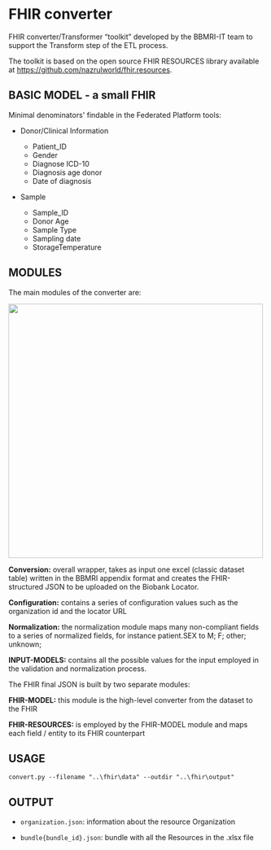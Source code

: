 # FHIR converter

FHIR converter/Transformer “toolkit” developed by the BBMRI-IT team to support the Transform step of the ETL process. 

The toolkit is based on the open source FHIR RESOURCES library available at https://github.com/nazrulworld/fhir.resources.

<!-- The toolkit uses the [CRC-ADOPT](https://ec.europa.eu/research/participants/documents/downloadPublic?documentIds=080166e5c9716d4e&appId=PPGMS) common data model. -->


## BASIC MODEL - a small FHIR

Minimal denominators' findable in the Federated Platform tools:  

* Donor/Clinical Information
    - Patient_ID
    - Gender                  
    - Diagnose ICD-10
    - Diagnosis age donor 
    - Date of diagnosis


* Sample
    - Sample_ID
    - Donor Age
    - Sample Type             
    - Sampling date 
    - StorageTemperature     
    
## MODULES

The main modules of the converter are: 

<img src="https://github.com/antocruo/bbdataeng/assets/51079644/1e590644-4a46-48ba-9331-2499c8725259" width="500" height="500"/>

**Conversion:** overall wrapper, takes as input one excel (classic dataset table) written in the BBMRI appendix format and creates the FHIR-structured JSON to be uploaded on the Biobank Locator. 

**Configuration:** contains a series of configuration values such as the organization id and the locator URL

**Normalization:** the normalization module maps many non-compliant fields to a series of normalized fields, for instance patient.SEX to M; F; other; unknown; 

**INPUT-MODELS:** contains all the possible values for the input employed in the validation and normalization process.

The FHIR final JSON is built by two separate modules: 

**FHIR-MODEL:** this module is the high-level converter from the dataset to the FHIR  

**FHIR-RESOURCES:** is employed by the FHIR-MODEL module and maps each field / entity to its FHIR counterpart 


## USAGE
`convert.py --filename "..\fhir\data" --outdir "..\fhir\output"`

## OUTPUT

* `organization.json`: information about the resource Organization

<!-- * `test{patient_ID}SAMPLE.json`: information about the resource Patient -->
* `bundle{bundle_id}.json`: bundle with all the Resources in the .xlsx file 




